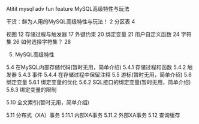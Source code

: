 Atitit mysql adv fun feature  MySQL高级特性与玩法

干货：鲜为人用的MySQL高级特性与玩法！	2
分区表	4
 
视图	12
存储过程与触发器	17
外键约束	20
绑定变量	21
用户自定义函数	24
字符集	26
如何选择字符集？	28

5. MySQL高级特性
 
5.4 在MySQL内部存储代码(暂时无用，简单介绍)
5.4.1 存储过程和函数
5.4.2 触发器
5.4.3 事件
5.4.4 在存储过程中保留注释
5.5 游标(暂时无用，简单介绍)
5.6 绑定变量
5.6.1 绑定变量的优化
5.6.2 SQL接口的绑定变量(暂时无用，简单介绍)
5.6.3 绑定变量的限制
 
5.10 全文索引(暂时无用，简单介绍)
 
5.11 分布式（XA）事务
5.11.1 内部XA事务
5.11.2 外部XA事务
5.12 查询缓存
